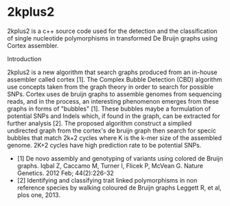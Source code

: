 2kplus2
=======

2kplus2 is a c++ source code used for the detection and the classification of single nucleotide polymorphisms in transformed De Bruijn graphs using Cortex assembler.

Introduction

2kplus2 is a new algorithm that search graphs produced from an in-house assembler called cortex [1]. The Complex Bubble Detection (CBD) algorithm use concepts taken from the graph theory in order to search for possible SNPs. Cortex uses de bruijn graphs to assemble genomes from sequencing reads, and in the process, an interesting phenomenon emerges from these graphs in forms of "bubbles" [1]. These bubbles maybe a formulation of potential SNPs and Indels which, if found in the graph, can be extracted for further analysis [2]. The proposed algorithm construct a simplied undirected graph from the cortex's de bruijn graph then search for specic bubbles that match 2k+2 cycles where K is the k-mer size of the assembled genome.  2K+2 cycles have high prediction rate to be potential SNPs.



* [1] De novo assembly and genotyping of variants using colored de Bruijn graphs. Iqbal Z, Caccamo M, Turner I, Flicek P, McVean G. Nature Genetics. 2012 Feb; 44(2):226-32
* [2] Identifying and classifying trait linked polymorphisms in non reference species by walking coloured de Bruijn graphs Leggett R, et al, plos one, 2013.
